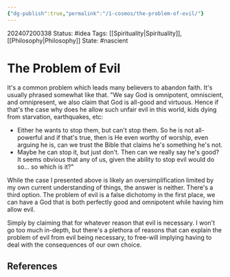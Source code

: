 ```yaml
---
{"dg-publish":true,"permalink":"/1-cosmos/the-problem-of-evil/"}
---
```


202407200338
Status: #idea
Tags: [[Spirituality\|Spirituality]], [[Philosophy\|Philosophy]]
State: #nascient
# The Problem of Evil

It's a common problem which leads many believers to abandon faith.
It's usually phrased somewhat like that.
"We say God is omnipotent, omniscient, and omnipresent, we also claim that God is all-good and virtuous. Hence if that's the case why does he allow such unfair evil in this world, kids dying from starvation, earthquakes, etc:
- Either he wants to stop them, but can't stop them. So he is not all-powerful and if that's true, then is He even worthy of worship, even arguing he is, can we trust the Bible that claims he's something he's not.
- Maybe he can stop it, but just don't. Then can we really say he's good? It seems obvious that any of us, given the ability to stop evil would do so... so which is it?"

While the case I presented above is likely an oversimplification limited by my own current understanding of things, the answer is neither. There's a third option. The problem of evil is a false dichotomy in the first place, we can have a God that is both perfectly good and omnipotent while having him allow evil.

Simply by claiming that for whatever reason that evil is necessary.  I won't go too much in-depth, but there's a plethora of reasons that can explain the problem of evil from evil being necessary, to free-will implying having to deal with the consequences of our own choice.

## References


